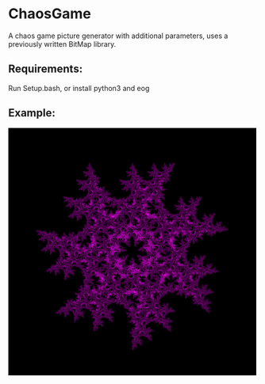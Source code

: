 # ChaosGame
A chaos game picture generator with additional parameters, uses a previously written BitMap library.

## Requirements:
Run Setup.bash, or install python3 and eog

## Example:

![alt text](https://github.com/michalurb8/ChaosGame/blob/master/src/chaos.bmp?raw=true)
